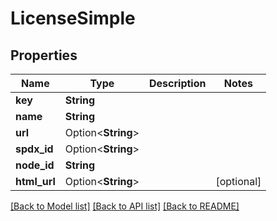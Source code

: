 # LicenseSimple

## Properties

Name | Type | Description | Notes
------------ | ------------- | ------------- | -------------
**key** | **String** |  | 
**name** | **String** |  | 
**url** | Option<**String**> |  | 
**spdx_id** | Option<**String**> |  | 
**node_id** | **String** |  | 
**html_url** | Option<**String**> |  | [optional]

[[Back to Model list]](../README.md#documentation-for-models) [[Back to API list]](../README.md#documentation-for-api-endpoints) [[Back to README]](../README.md)


